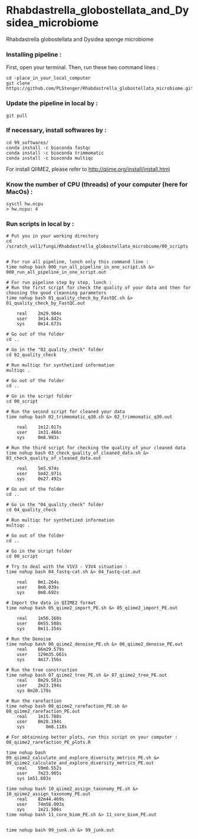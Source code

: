 # Rhabdastrella_globostellata_and_Dysidea_microbiome
Rhabdastrella globostellata and Dysidea sponge microbiome

### Installing pipeline :

First, open your terminal. Then, run these two command lines :

    cd -place_in_your_local_computer
    git clone https://github.com/PLStenger/Rhabdastrella_globostellata_microbiome.git

### Update the pipeline in local by :

    git pull
    
### If necessary, install softwares by :   

    cd 99_softwares/
    conda install -c bioconda fastqc
    conda install -c bioconda trimmomatic
    conda install -c bioconda multiqc

For install QIIME2, please refer to http://qiime.org/install/install.html

### Know the number of CPU (threads) of your computer (here for MacOs) :   

    sysctl hw.ncpu
    > hw.ncpu: 4

### Run scripts in local by :


    # Put you in your working directory
    cd /scratch_vol1/fungi/Rhabdastrella_globostellata_microbiome/00_scripts
    
    
    # For run all pipeline, lunch only this command line : 
    time nohup bash 000_run_all_pipeline_in_one_script.sh &> 000_run_all_pipeline_in_one_script.out

    # For run pipeline step by step, lunch :
    # Run the first script for check the quality of your data and then for choosing the good cleanning parameters
    time nohup bash 01_quality_check_by_FastQC.sh &> 01_quality_check_by_FastQC.out
    
        real	2m29.904s
        user	3m14.842s
        sys	    0m14.673s
    
    # Go out of the folder
    cd ..
    
    # Go in the "02_quality_check" folder
    cd 02_quality_check
    
    # Run multiqc for synthetized information
    multiqc .
    
    # Go out of the folder
    cd ..
    
    # Go in the script folder
    cd 00_script

    # Run the second script for cleaned your data
    time nohup bash 02_trimmomatic_q30.sh &> 02_trimmomatic_q30.out
    
        real	1m12.017s
        user	1m31.466s
        sys	    0m8.983s

    # Run the third script for checking the quality of your cleaned data 
    time nohup bash 03_check_quality_of_cleaned_data.sh &> 03_check_quality_of_cleaned_data.out

        real	5m5.974s
        user	5m42.971s
        sys	    0m27.492s
        
    # Go out of the folder
    cd ..
    
    # Go in the "04_quality_check" folder
    cd 04_quality_check
    
    # Run multiqc for synthetized information
    multiqc .
    
    # Go out of the folder
    cd ..
    
    # Go in the script folder
    cd 00_script
    
    # Try to deal with the V1V3 - V3V4 situation :
    time nohup bash 04_fastq-cat.sh &> 04_fastq-cat.out

        real	0m1.264s
        user	0m0.039s
        sys	    0m0.692s

    # Import the data in QIIME2 format
    time nohup bash 05_qiime2_import_PE.sh &> 05_qiime2_import_PE.out
    
        real	1m56.160s
        user	0m55.588s
        sys	    0m11.154s
    
    # Run the Denoise
    time nohup bash 06_qiime2_denoise_PE.sh &> 06_qiime2_denoise_PE.out
        real	66m29.579s
        user	129m35.661s
        sys	    4m17.156s
    
    # Run the tree construction
    time nohup bash 07_qiime2_tree_PE.sh &> 07_qiime2_tree_PE.out
        real	8m29.501s
        user	2m23.194s
        sys	0m20.178s
    
    # Run the rarefaction
    time nohup bash 08_qiime2_rarefaction_PE.sh &> 08_qiime2_rarefaction_PE.out
        real	1m15.788s
        user	0m28.194s
        sys	       0m8.118s
        
    # For obtainning better plots, run this script on your computer :    
    08_qiime2_rarefaction_PE_plots.R
    
    time nohup bash 09_qiime2_calculate_and_explore_diversity_metrics_PE.sh &> 09_qiime2_calculate_and_explore_diversity_metrics_PE.out
        real	59m0.552s
        user	7m23.905s
        sys	1m51.603s
    
    time nohup bash 10_qiime2_assign_taxonomy_PE.sh &> 10_qiime2_assign_taxonomy_PE.out
        real	82m44.469s
        user	74m58.003s
        sys	    1m21.506s
    time nohup bash 11_core_biom_PE.sh &> 11_core_biom_PE.out
    
    
    time nohup bash 99_junk.sh &> 99_junk.out

